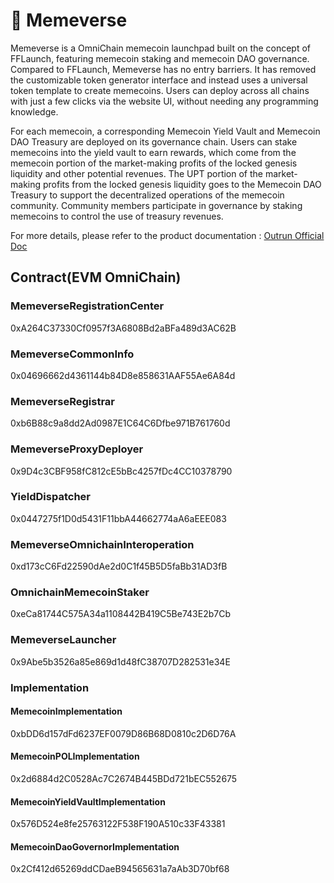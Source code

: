 # 🤩 Memeverse

Memeverse is a OmniChain memecoin launchpad built on the concept of FFLaunch, featuring memecoin staking and memecoin DAO governance. Compared to FFLaunch, Memeverse has no entry barriers. It has removed the customizable token generator interface and instead uses a universal token template to create memecoins. Users can deploy across all chains with just a few clicks via the website UI, without needing any programming knowledge.

For each memecoin, a corresponding Memecoin Yield Vault and Memecoin DAO Treasury are deployed on its governance chain. Users can stake memecoins into the yield vault to earn rewards, which come from the memecoin portion of the market-making profits of the locked genesis liquidity and other potential revenues. The UPT portion of the market-making profits from the locked genesis liquidity goes to the Memecoin DAO Treasury to support the decentralized operations of the memecoin community. Community members participate in governance by staking memecoins to control the use of treasury revenues.

For more details, please refer to the product documentation : [Outrun Official Doc](https://outrun.gitbook.io/doc "Outrun Official Doc")

## Contract(EVM OmniChain)

### MemeverseRegistrationCenter

0xA264C37330Cf0957f3A6808Bd2aBFa489d3AC62B

### MemeverseCommonInfo

0x04696662d4361144b84D8e858631AAF55Ae6A84d

### MemeverseRegistrar

0xb6B88c9a8dd2Ad0987E1C64C6Dfbe971B761760d

### MemeverseProxyDeployer

0x9D4c3CBF958fC812cE5bBc4257fDc4CC10378790

### YieldDispatcher

0x0447275f1D0d5431F11bbA44662774aA6aEEE083

### MemeverseOmnichainInteroperation

0xd173cC6Fd22590dAe2d0C1f45B5D5faBb31AD3fB

### OmnichainMemecoinStaker

0xeCa81744C575A34a1108442B419C5Be743E2b7Cb

### MemeverseLauncher

0x9Abe5b3526a85e869d1d48fC38707D282531e34E

### Implementation

#### MemecoinImplementation

0xbDD6d157dFd6237EF0079D86B68D0810c2D6D76A

#### MemecoinPOLImplementation

0x2d6884d2C0528Ac7C2674B445BDd721bEC552675

#### MemecoinYieldVaultImplementation

0x576D524e8fe25763122F538F190A510c33F43381

#### MemecoinDaoGovernorImplementation

0x2Cf412d65269ddCDaeB94565631a7aAb3D70bf68
